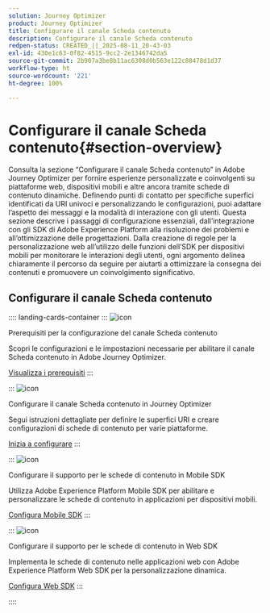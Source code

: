 ```yaml
---
solution: Journey Optimizer
product: Journey Optimizer
title: Configurare il canale Scheda contenuto
description: Configurare il canale Scheda contenuto
redpen-status: CREATED_||_2025-08-11_20-43-03
exl-id: 430e1c63-0f82-4515-9cc2-2e1346742da5
source-git-commit: 2b907a3be8b11ac6308d0b563e122c88478d1d37
workflow-type: ht
source-wordcount: '221'
ht-degree: 100%

---
```


# Configurare il canale Scheda contenuto{#section-overview}

Consulta la sezione “Configurare il canale Scheda contenuto” in Adobe Journey Optimizer per fornire esperienze personalizzate e coinvolgenti su piattaforme web, dispositivi mobili e altre ancora tramite schede di contenuto dinamiche. Definendo punti di contatto per specifiche superfici identificati da URI univoci e personalizzando le configurazioni, puoi adattare l’aspetto dei messaggi e la modalità di interazione con gli utenti. Questa sezione descrive i passaggi di configurazione essenziali, dall’integrazione con gli SDK di Adobe Experience Platform alla risoluzione dei problemi e all’ottimizzazione delle progettazioni. Dalla creazione di regole per la personalizzazione web all’utilizzo delle funzioni dell’SDK per dispositivi mobili per monitorare le interazioni degli utenti, ogni argomento delinea chiaramente il percorso da seguire per aiutarti a ottimizzare la consegna dei contenuti e promuovere un coinvolgimento significativo.

## Configurare il canale Scheda contenuto

:::: landing-cards-container
:::
![icon](https://cdn.experienceleague.adobe.com/icons/gear.svg?lang=it)

Prerequisiti per la configurazione del canale Scheda contenuto

Scopri le configurazioni e le impostazioni necessarie per abilitare il canale Scheda contenuto in Adobe Journey Optimizer.

[Visualizza i prerequisiti](../using/content-card/content-card-configuration-prereq.md)
:::

:::
![icon](https://cdn.experienceleague.adobe.com/icons/circle-play.svg?lang=it)

Configurare il canale Scheda contenuto in Journey Optimizer

Segui istruzioni dettagliate per definire le superfici URI e creare configurazioni di schede di contenuto per varie piattaforme.

[Inizia a configurare](../using/content-card/content-card-configuration.md)
:::

:::
![icon](https://cdn.experienceleague.adobe.com/icons/code-branch.svg?lang=it)

Configurare il supporto per le schede di contenuto in Mobile SDK

Utilizza Adobe Experience Platform Mobile SDK per abilitare e personalizzare le schede di contenuto in applicazioni per dispositivi mobili.

[Configura Mobile SDK](../using/content-card/content-card-lp.md)
:::

:::
![icon](https://cdn.experienceleague.adobe.com/icons/code-branch.svg?lang=it)

Configurare il supporto per le schede di contenuto in Web SDK

Implementa le schede di contenuto nelle applicazioni web con Adobe Experience Platform Web SDK per la personalizzazione dinamica.

[Configura Web SDK](../using/content-card/content-card-configuration-sdk.md)
:::

::::

